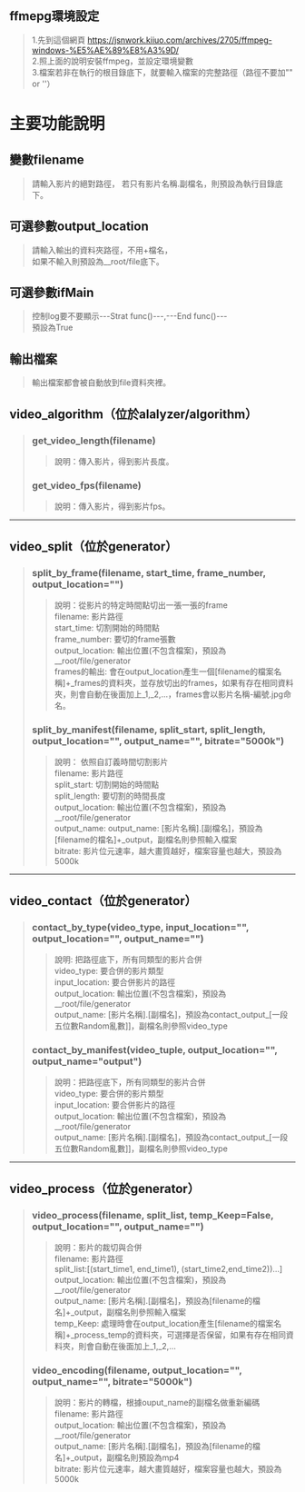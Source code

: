 ## ffmepg環境設定
> 1.先到這個網頁 https://jsnwork.kiiuo.com/archives/2705/ffmpeg-windows-%E5%AE%89%E8%A3%9D/  
> 2.照上面的說明安裝ffmpeg，並設定環境變數  
> 3.檔案若非在執行的根目錄底下，就要輸入檔案的完整路徑（路徑不要加"" or ''）

# 主要功能說明
  
## 變數filename
> 請輸入影片的絕對路徑，
> 若只有影片名稱.副檔名，則預設為執行目錄底下。  
  
## 可選參數output_location
> 請輸入輸出的資料夾路徑，不用+檔名，  
> 如果不輸入則預設為__root/file底下。  
  
## 可選參數ifMain
> 控制log要不要顯示---Strat func()---,---End func()---  
> 預設為True  
   
## 輸出檔案
> 輸出檔案都會被自動放到file資料夾裡。  
  
## video_algorithm（位於alalyzer/algorithm）
> 
> ### get_video_length(filename)   
> > 說明：傳入影片，得到影片長度。
> ### get_video_fps(filename)   
> > 說明：傳入影片，得到影片fps。  
  
___    
## video_split（位於generator）
> ### split_by_frame(filename, start_time, frame_number, output_location="")   
> > 說明：從影片的特定時間點切出一張一張的frame  
> > filename: 影片路徑  
> > start_time: 切割開始的時間點  
> > frame_number: 要切的frame張數  
> > output_location: 輸出位置(不包含檔案)，預設為__root/file/generator   
> > frames的輸出: 會在output_location產生一個[filename的檔案名稱]+_frames的資料夾，並存放切出的frames，如果有存在相同資料夾，則會自動在後面加上_1,_2,...，frames會以影片名稱-編號.jpg命名。  
> ### split_by_manifest(filename, split_start, split_length, output_location="", output_name="", bitrate="5000k")  
> > 說明： 依照自訂義時間切割影片  
> > filename: 影片路徑  
> > split_start: 切割開始的時間點  
> > split_length: 要切割的時間長度  
> > output_location: 輸出位置(不包含檔案)，預設為__root/file/generator  
> > output_name: output_name: [影片名稱].[副檔名]，預設為[filename的檔名]+_output，副檔名則參照輸入檔案  
> > bitrate: 影片位元速率，越大畫質越好，檔案容量也越大，預設為5000k  
  
___      
## video_contact（位於generator）  
> ### contact_by_type(video_type, input_location="", output_location="", output_name="")  
> > 說明: 把路徑底下，所有同類型的影片合併  
> > video_type: 要合併的影片類型  
> > input_location: 要合併影片的路徑  
> > output_location: 輸出位置(不包含檔案)，預設為__root/file/generator  
> > output_name: [影片名稱].[副檔名]，預設為contact_output_[一段五位數Random亂數]]，副檔名則參照video_type  
> ### contact_by_manifest(video_tuple, output_location="", output_name="output")  
> > 說明：把路徑底下，所有同類型的影片合併  
> > video_type: 要合併的影片類型  
> > input_location: 要合併影片的路徑  
> > output_location: 輸出位置(不包含檔案)，預設為__root/file/generator  
> > output_name: [影片名稱].[副檔名]，預設為contact_output_[一段五位數Random亂數]]，副檔名則參照video_type  
  
___    
## video_process（位於generator）  
> ### video_process(filename, split_list, temp_Keep=False, output_location="", output_name="")  
> > 說明：影片的裁切與合併  
> > filename: 影片路徑  
> > split_list:[(start_time1, end_time1), (start_time2,end_time2))...]  
> > output_location: 輸出位置(不包含檔案)，預設為__root/file/generator  
> > output_name: [影片名稱].[副檔名]，預設為[filename的檔名]+_output，副檔名則參照輸入檔案  
> > temp_Keep: 處理時會在output_location產生[filename的檔案名稱]+_process_temp的資料夾，可選擇是否保留，如果有存在相同資料夾，則會自動在後面加上_1,_2,...  
> ### video_encoding(filename, output_location="", output_name="", bitrate="5000k")  
> > 說明：影片的轉檔，根據ouput_name的副檔名做重新編碼  
> > filename: 影片路徑  
> > output_location: 輸出位置(不包含檔案)，預設為__root/file/generator  
> > output_name: [影片名稱].[副檔名]，預設為[filename的檔名]+_output，副檔名則預設為mp4  
> > bitrate: 影片位元速率，越大畫質越好，檔案容量也越大，預設為5000k  